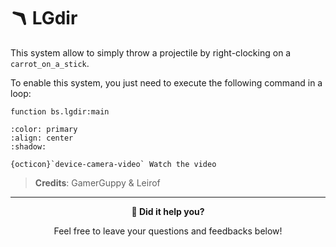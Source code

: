 # 🪃 LGdir

This system allow to simply throw a projectile by right-clocking on a ``carrot_on_a_stick``.

To enable this system, you just need to execute the following command in a loop:

```
function bs.lgdir:main
```

```{button-link} https://youtu.be/SQOxXasdPJQ?t=173
:color: primary
:align: center
:shadow:

{octicon}`device-camera-video` Watch the video
```

> **Credits**: GamerGuppy & Leirof

---

<div align=center>

**💬 Did it help you?**

Feel free to leave your questions and feedbacks below!

</div>

<script src="https://giscus.app/client.js"
        data-repo="Gunivers/Glibs"
        data-repo-id="R_kgDOHQjqYg"
        data-category="Documentation"
        data-category-id="DIC_kwDOHQjqYs4CUQpy"
        data-mapping="title"
        data-strict="0"
        data-reactions-enabled="1"
        data-emit-metadata="0"
        data-input-position="bottom"
        data-theme="light"
        data-lang="fr"
        data-loading="lazy"
        crossorigin="anonymous"
        async>
</script>